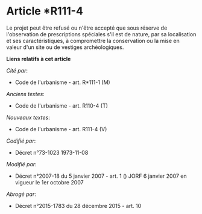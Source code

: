 # Article *R111-4

Le projet peut être refusé ou n'être accepté que sous réserve de l'observation de prescriptions spéciales s'il est de nature,
par sa localisation et ses caractéristiques, à compromettre la conservation ou la mise en valeur d'un site ou de vestiges
archéologiques.

**Liens relatifs à cet article**

_Cité par_:

  - Code de l'urbanisme - art. R*111-1 (M)

_Anciens textes_:

  - Code de l'urbanisme - art. R110-4 (T)

_Nouveaux textes_:

  - Code de l'urbanisme - art. R111-4 (V)

_Codifié par_:

  - Décret n°73-1023 1973-11-08

_Modifié par_:

  - Décret n°2007-18 du 5 janvier 2007 - art. 1 () JORF 6 janvier 2007 en vigueur le 1er octobre 2007

_Abrogé par_:

  - Décret n°2015-1783 du 28 décembre 2015 - art. 10

